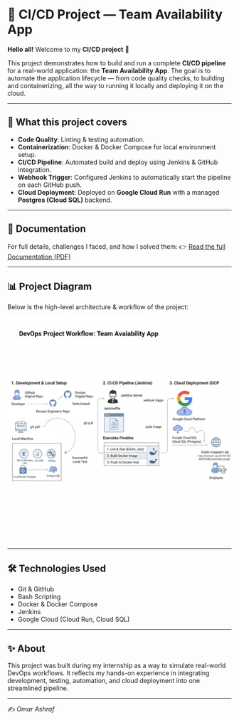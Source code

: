 # 🚀 CI/CD Project — Team Availability App

**Hello all!**
Welcome to my **CI/CD project** 👋

This project demonstrates how to build and run a complete **CI/CD pipeline** for a real-world application: the **Team Availability App**.
The goal is to automate the application lifecycle — from code quality checks, to building and containerizing, all the way to running it locally and deploying it on the cloud.

---

## 🔧 What this project covers

* **Code Quality**: Linting & testing automation.
* **Containerization**: Docker & Docker Compose for local environment setup.
* **CI/CD Pipeline**: Automated build and deploy using Jenkins & GitHub integration.
* **Webhook Trigger**: Configured Jenkins to automatically start the pipeline on each GitHub push.
* **Cloud Deployment**: Deployed on **Google Cloud Run** with a managed **Postgres (Cloud SQL)** backend.

---

## 📂 Documentation

For full details, challenges I faced, and how I solved them:
👉 [Read the full Documentation (PDF)](./doc/Documentation.pdf)

---

## 📊 Project Diagram

Below is the high-level architecture & workflow of the project:

![CI/CD Diagram](./doc/images/diagram.png)

---

## 🛠️ Technologies Used

* Git & GitHub
* Bash Scripting
* Docker & Docker Compose
* Jenkins
* Google Cloud (Cloud Run, Cloud SQL)

---

## ✨ About

This project was built during my internship as a way to simulate real-world DevOps workflows.
It reflects my hands-on experience in integrating development, testing, automation, and cloud deployment into one streamlined pipeline.

---

✍️ *Omar Ashraf*

